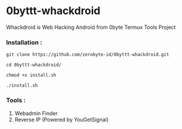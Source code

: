# 0byttt-whackdroid
Whackdroid is Web Hacking Android from 0byte Termux Tools Project

### Installation :

`git clone https://github.com/zerobyte-id/0byttt-whackdroid.git`

`cd 0byttt-whackdroid/`

`chmod +x install.sh`

`./install.sh
`

### Tools :
1. Webadmin Finder
2. Reverse IP (Powered by YouGetSignal)
